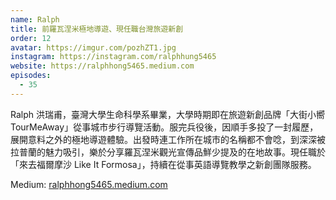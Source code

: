 ```yaml
---
name: Ralph
title: 前羅瓦涅米極地導遊、現任職台灣旅遊新創
order: 12
avatar: https://imgur.com/pozhZT1.jpg
instagram: https://instagram.com/ralphhung5465
website: https://ralphhong5465.medium.com
episodes:
  - 35
---
```


Ralph 洪瑞甫，臺灣大學生命科學系畢業，大學時期即在旅遊新創品牌「大街小嚮 TourMeAway」從事城市步行導覽活動。服完兵役後，因順手多投了一封履歷，展開意料之外的極地導遊體驗。出發時連工作所在城市的名稱都不會唸，到深深被拉普蘭的魅力吸引，樂於分享羅瓦涅米觀光宣傳品鮮少提及的在地故事。現任職於「來去福爾摩沙 Like It Formosa」，持續在從事英語導覽教學之新創團隊服務。

Medium: [ralphhong5465.medium.com](https://ralphhong5465.medium.com)